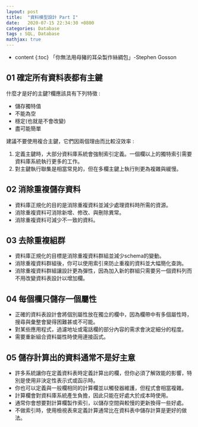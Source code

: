 ```yaml
---
layout: post
title:  "資料模型設計 Part I"
date:   2020-07-15 22:34:30 +0800
categories: Database
tags : SQL, Database
mathjax: true
---
```

* content 
{:toc}
「你無法用母豬的耳朵製作絲綢包」-Stephen Gosson




## 01 確定所有資料表都有主鍵
什麼才是好的主鍵?欄應該具有下列特徵 : 
* 儲存獨特值
* 不能為空
* 穩定(也就是不會改變)
* 盡可能簡單

建議不要使用複合主鍵，它們因兩個理由而比較沒效率 :
1. 定義主鍵時，大部分資料庫系統會強制索引定義。一個欄以上的獨特索引需要資料庫系統執行更多的工作。
2. 對主鍵執行聯集是相當常見的，但在多欄主鍵上執行則更為複雜與緩慢。

## 02 消除重複儲存資料
* 資料庫正規化的目的是消除重複資料並減少處理資料時所需的資源。
* 消除重複資料可消除新增、修改、與刪除異常。
* 消除重複資料可減少不一致的資料。

## 03 去除重複組群
* 資料庫正規化的目標是消除重複資料群組並減少schema的變動。
* 消除重複資料群組後，你可以使用索引來防止重複的資料並大幅簡化查詢。
* 消除重複資料群組讓設計更為彈性，因為加入新的群組只需要另一個資料列而不用改變資料表設計以增加欄。

## 04 每個欄只儲存一個屬性
* 正確的資料表設計會將個別屬性放在獨立的欄中，因為欄帶中有多個屬性時，搜尋與彙整會變得困難甚或不可能。 
* 對某些應用程式，過濾地址或電話欄的部分內容的需求會決定細分的程度。
* 需要重新組合資料屬性時使用連接函式。

## 05 儲存計算出的資料通常不是好主意
* 許多系統讓你在定義資料表時定義計算出的欄，但你必須了解效能的影響，特別是使用非決定性表示式或函示時。
* 你也可以定義與一般欄相同的計算欄並以觸發器維護，但程式會相當複雜。
* 計算欄會對資料庫系統產生負擔，因此只能在好處大於成本時使用。
* 通常你會想要對計算欄製作索引，以儲存空間與較慢的更新換得一些好處。
* 不做索引時，使用檢視表來定義計算通常比在資料表中儲存計算是更好的做法。
